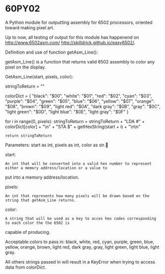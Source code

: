 60PY02
======

A Python module for outputting assembly for 6502 processors, oriented toward making pixel art.

Up to now, all testing of output for this module has happenend on http://www.6502asm.com/ http://skilldrick.github.io/easy6502/.

Definition and use of function getAsm_Line():

getAsm_Line() is a function that returns valid 6502 assembly to color any pixel on the display.

GetAsm_Line(start, pixels, color):

   stringToReturn = ""
   
   colorDict = {
                  "black": "$00", "white": "$01", "red": "$02", "cyan": "$03",
                  "purple": "$04", "green": "$05", "blue": "$06", "yellow": "$07",
                  "orange": "$08", "brown": "$09", "light red": "$0A", "dark gray": "$0B",
                  "gray": "$0C", "light green": "$0D", "light blue": "$0E", "light gray": "$0F"
                }
                
   for i in range(0, pixels):
     stringToReturn = stringToReturn + "LDA #" + colorDict[color] + "\n" + "STA $" + getHexString(start + i) + "\n\n"
        
    return stringToReturn


Parameters:
  start as int, pixels as int, color as str.
  
  start:
  
    An int that will be converted into a valid hex number to represent either a memory address/location or a value to
  put into a memory address/location.
  
  pixels:
  
    An int that represents how many pixels will be drawn based on the string that getAsm_Line returns.
    
  color:
  
    A string that will be used as a key to acces hex codes corresponding to each color the the 6502 is
  capable of producing.

  Acceptable colors to pass in:
    black, white, red, cyan, purple, green, blue, yellow,
    orange, brown, light red, dark gray, gray, light green, light blue, light gray.

  All others strings passed in will result in a KeyError when trying to access data from colorDict.
